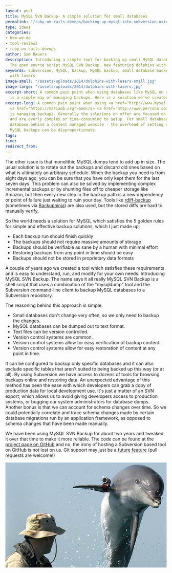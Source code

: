 ```yaml
---
layout: post
title: MySQL SVN Backup- A simple solution for small databases
permalink: "/ruby-on-rails-devops/backing-up-mysql-into-subversion-using-mysql-svn-backup/"
type: ideas
categories:
- how-we-do
- tool-reviews
- ruby-on-rails-devops
author: Sam Bauers
description: Introducing a simple tool for backing up small MySQL databases to Subversion.
  The open source script MySQL SVN Backup. Now featuring dolphins with lasers.
keywords: Subversion, MySQL, backup, MySQL backup, small database backup, dolphin
  with lasers
image-small: "/assets/uploads/2014/dolphins-with-lasers-small.jpg"
image-large: "/assets/uploads/2014/dolphins-with-lasers.jpg"
excerpt-short: A common pain point when using databases like MySQL on small projects
  is a simple way of managing backups. Here is a solution we've created.
excerpt-long: A common pain point when using <a href="http://www.mysql.com">MySQL</a>
  <a href="https://mariadb.org">and</a> <a href="http://www.percona.com/software">friends</a>
  is managing backups. Generally the solutions on offer are focused on huge databases
  and are overly complex or time-consuming to setup. For small databases - like a
  database behind a content managed website - the overhead of setting up and maintaining
  MySQL backups can be disproportionate.
tags:
time:
redirect_from:
---
```

The other issue is that monolithic MySQL dumps tend to add up in size. The usual solution is to rotate out the backups and discard old ones based on what is ultimately an arbitrary schedule. When the backup you need is from eight days ago, you can be sure that you have only kept them for the last seven days. This problem can also be solved by implementing complex incremental backups or by shunting files off to cheaper storage like Amazon, but then every new step in the backup path is a new dependency or point of failure just waiting to ruin your day. Tools like [rdiff-backup](http://www.nongnu.org/rdiff-backup/) (sometimes via [Backupninja](https://labs.riseup.net/code/projects/backupninja)) are also used, but the stored diffs are hard to manually verify.

So the world needs a solution for MySQL which satisfies the 5 golden rules for simple and effective backup solutions, which I just made up:

* Each backup run should finish quickly
* The backups should not require massive amounts of storage
* Backups should be verifiable as sane by a human with minimal effort
* Restoring backups from any point in time should be easy
* Backups should not be stored in proprietary data formats

A couple of years ago we created a tool which satisfies these requirements and is easy to understand, run, and modify for your own needs. Introducing MySQL SVN Backup. The name says it all really MySQL SVN Backup is a shell script that uses a combination of the "mysqldump" tool and the Subversion command-line client to backup MySQL databases to a Subversion repository.

The reasoning behind this approach is simple:

* Small databases don't change very often, so we only need to backup the changes.
* MySQL databases can be dumped out to text format.
* Text files can be version controlled.
* Version control systems are common.
* Version control systems allow for easy verification of backup content.
* Version control systems allow for easy restoration of content at any point in time.

It can be configured to backup only specific databases and it can also exclude specific tables that aren't suited to being backed up this way (or at all). By using Subversion we have access to dozens of tools for browsing backups online and restoring data. An unexpected advantage of this method has been the ease with which developers can grab a copy of production data for local development use. It's just a matter of an SVN export, which allows us to avoid giving developers access to production systems, or bugging our system administrators for database dumps. Another bonus is that we can account for schema changes over time. So we could potentially correlate and trace schema changes made by certain database migrations run by an application framework, as opposed to schema changes that have been made manually.

We have been using MySQL SVN Backup for about two years and tweaked it over that time to make it more reliable. The code can be found at the [project page on GitHub](https://github.com/red-ant/mysql-svn-backup) and no, the irony of hosting a Subversion based tool on GitHub is not lost on us. Git support may just be a [future feature](https://github.com/red-ant/mysql-svn-backup/issues/1) (pull requests are welcome!)

![Dolphins with lasers](/assets/uploads/2014/dolphins-with-lasers.jpg)
